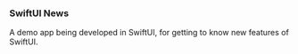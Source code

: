 ### SwiftUI News

A demo app being developed in SwiftUI, for getting to know new features of SwiftUI.